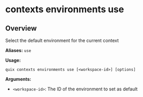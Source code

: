 # contexts environments use

## Overview

Select the default environment for the current context

**Aliases:** `use`

**Usage:**

```
quix contexts environments use [<workspace-id>] [options]
```

**Arguments:**

- `<workspace-id>`: The ID of the environment to set as default

